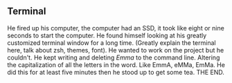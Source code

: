 ## Terminal

He fired up his computer, the computer had an SSD, it took like eight or nine seconds to start the computer. He found himself looking at his
greatly customized terminal window for a long time. (Greatly explain the terminal here, talk about zsh, themes, font). He wanted to work on
the project but he couldn't. He kept writing and deleting _Emma_ to the command line. Altering the capitalization of all the letters in the
word. Like EmmA, eMMa, EmMa. He did this for at least five minutes then he stood up to get some tea. THE END.
